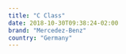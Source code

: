 ```yaml
---
title: "C Class"
date: 2018-10-30T09:38:24-02:00
brand: "Mercedez-Benz"
country: "Germany"
---
```


